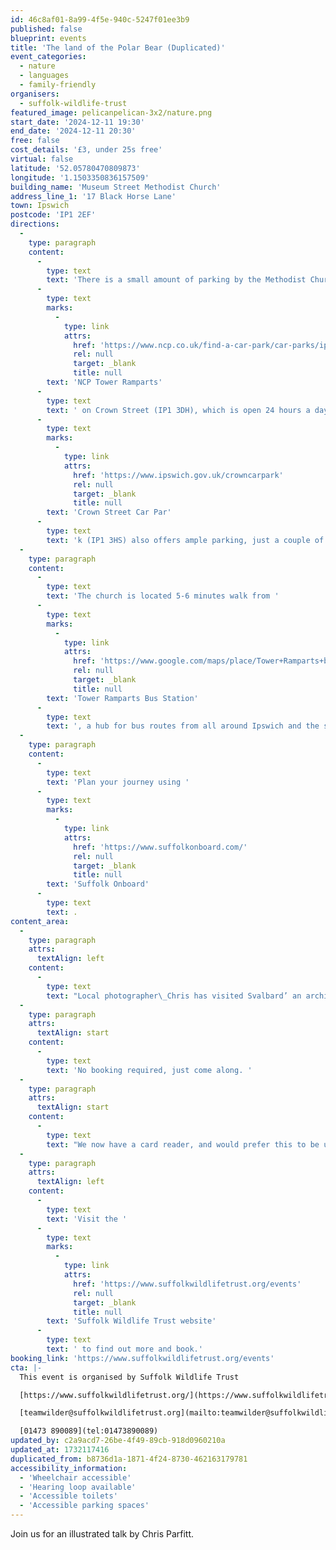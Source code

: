 ```yaml
---
id: 46c8af01-8a99-4f5e-940c-5247f01ee3b9
published: false
blueprint: events
title: 'The land of the Polar Bear (Duplicated)'
event_categories:
  - nature
  - languages
  - family-friendly
organisers:
  - suffolk-wildlife-trust
featured_image: pelicanpelican-3x2/nature.png
start_date: '2024-12-11 19:30'
end_date: '2024-12-11 20:30'
free: false
cost_details: '£3, under 25s free'
virtual: false
latitude: '52.05780470809873'
longitude: '1.1503350836157509'
building_name: 'Museum Street Methodist Church'
address_line_1: '17 Black Horse Lane'
town: Ipswich
postcode: 'IP1 2EF'
directions:
  -
    type: paragraph
    content:
      -
        type: text
        text: 'There is a small amount of parking by the Methodist Church. The closest public car park is '
      -
        type: text
        marks:
          -
            type: link
            attrs:
              href: 'https://www.ncp.co.uk/find-a-car-park/car-parks/ipswich-tower-ramparts/'
              rel: null
              target: _blank
              title: null
        text: 'NCP Tower Ramparts'
      -
        type: text
        text: ' on Crown Street (IP1 3DH), which is open 24 hours a day, Monday to Sunday.  The council-run '
      -
        type: text
        marks:
          -
            type: link
            attrs:
              href: 'https://www.ipswich.gov.uk/crowncarpark'
              rel: null
              target: _blank
              title: null
        text: 'Crown Street Car Par'
      -
        type: text
        text: 'k (IP1 3HS) also offers ample parking, just a couple of minutes walk away, and is open from 8am until 6.30pm (with a later closing time of 11.30pm on Friday and Saturday). '
  -
    type: paragraph
    content:
      -
        type: text
        text: 'The church is located 5-6 minutes walk from '
      -
        type: text
        marks:
          -
            type: link
            attrs:
              href: 'https://www.google.com/maps/place/Tower+Ramparts+bus+station/@52.0593409,1.1498441,17z/data=!3m1!4b1!4m6!3m5!1s0x47d9a1d34396d717:0xe270c06e32b8a13f!8m2!3d52.059341!4d1.154715!16s%2Fg%2F1q67cvcv8?entry=ttu'
              rel: null
              target: _blank
              title: null
        text: 'Tower Ramparts Bus Station'
      -
        type: text
        text: ', a hub for bus routes from all around Ipswich and the surrounding areas.'
  -
    type: paragraph
    content:
      -
        type: text
        text: 'Plan your journey using '
      -
        type: text
        marks:
          -
            type: link
            attrs:
              href: 'https://www.suffolkonboard.com/'
              rel: null
              target: _blank
              title: null
        text: 'Suffolk Onboard'
      -
        type: text
        text: .
content_area:
  -
    type: paragraph
    attrs:
      textAlign: left
    content:
      -
        type: text
        text: "Local photographer\_Chris has visited Svalbard’ an archipelago half way between north Norway and the north pole, where it is dark for 4 months of the year and the temperature seldom rises above 5 degrees, even in summer. But much wildlife thrives, together with about 2,500 humans and 1,000 polar bears."
  -
    type: paragraph
    attrs:
      textAlign: start
    content:
      -
        type: text
        text: 'No booking required, just come along. '
  -
    type: paragraph
    attrs:
      textAlign: start
    content:
      -
        type: text
        text: "We now have a card reader, and would prefer this to be used for entry donations if this is possible, but if not, cash is of course\_acceptable."
  -
    type: paragraph
    attrs:
      textAlign: left
    content:
      -
        type: text
        text: 'Visit the '
      -
        type: text
        marks:
          -
            type: link
            attrs:
              href: 'https://www.suffolkwildlifetrust.org/events'
              rel: null
              target: _blank
              title: null
        text: 'Suffolk Wildlife Trust website'
      -
        type: text
        text: ' to find out more and book.'
booking_link: 'https://www.suffolkwildlifetrust.org/events'
cta: |-
  This event is organised by Suffolk Wildlife Trust

  [https://www.suffolkwildlifetrust.org/](https://www.suffolkwildlifetrust.org/)

  [teamwilder@suffolkwildlifetrust.org](mailto:teamwilder@suffolkwildlifetrust.org)

  [01473 890089](tel:01473890089)
updated_by: c2a9acd7-26be-4f49-89cb-918d0960210a
updated_at: 1732117416
duplicated_from: b8736d1a-1871-4f24-8730-462163179781
accessibility_information:
  - 'Wheelchair accessible'
  - 'Hearing loop available'
  - 'Accessible toilets'
  - 'Accessible parking spaces'
---
```

Join us for an illustrated talk by Chris Parfitt.